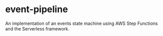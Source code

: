 # event-pipeline
An implementation of an events state machine using AWS Step Functions and the Serverless framework.
